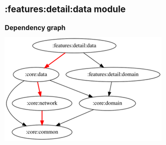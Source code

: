 # :features:detail:data module
## Dependency graph
![Dependency graph](../../../docs/images/graphs/dep_graph_features_detail_data.svg)
